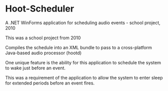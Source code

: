# Hoot-Scheduler
A .NET WinForms application for scheduling audio events - school project, 2010

This was a school project from 2010

Compiles the schedule into an XML bundle to pass to a cross-platform Java-based audio processor (hootd)

One unique feature is the ability for this application to schedule the system to wake just before an event. 

This was a requirement of the application to allow the system to enter sleep for extended periods before an event fires. 

